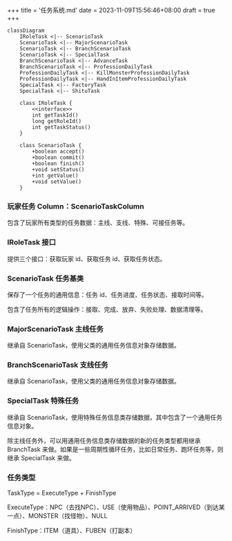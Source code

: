 +++
title = '任务系统.md'
date = 2023-11-09T15:56:46+08:00
draft = true
+++

```mermaid
classDiagram
    IRoleTask <|-- ScenarioTask
    ScenarioTask <|-- MajorScenarioTask
    ScenarioTask <|-- BranchScenarioTask
    ScenarioTask <|-- SpecialTask
    BranchScenarioTask <|-- AdvanceTask
    BranchScenarioTask <|-- ProfessionDailyTask
    ProfessionDailyTask <|-- KillMonsterProfessionDailyTask
    ProfessionDailyTask <|-- HandInItemProfessionDailyTask
    SpecialTask <|-- FactoryTask
    SpecialTask <|-- ShituTask
    
    class IRoleTask {
    	<<interface>>
    	int getTaskId()
		long getRoleId()
		int getTaskStatus()
    }
    
    class ScenarioTask {
    	+boolean accept()
    	+boolean commit()
    	+boolean finish()
    	+void setStatus()
    	+int getValue()
    	+void setValue()
    }
```



### 玩家任务 Column：ScenarioTaskColumn

包含了玩家所有类型的任务数据：主线、支线、特殊、可接任务等。

### IRoleTask 接口

提供三个接口：获取玩家 id、获取任务 id、获取任务状态。

### ScenarioTask 任务基类

保存了一个任务的通用信息：任务 id、任务进度、任务状态、接取时间等。

包含了任务所有的逻辑操作：接取、完成、放弃、失败处理、数据清理等。

### MajorScenarioTask 主线任务

继承自 ScenarioTask，使用父类的通用任务信息对象存储数据。

### BranchScenarioTask 支线任务

继承自 ScenarioTask，使用父类的通用任务信息对象存储数据。

### SpecialTask 特殊任务

继承自 ScenarioTask，使用特殊任务信息类存储数据，其中包含了一个通用任务信息对象。

除主线任务外，可以用通用任务信息类存储数据的新的任务类型都用继承 BranchTask 来做。如果是一些周期性循环任务，比如日常任务、跑环任务等，则继承 SpecialTask 来做。

### 任务类型

TaskType = ExecuteType + FinishType

ExecuteType：NPC（去找NPC）、USE（使用物品）、POINT_ARRIVED（到达某一点）、MONSTER（找怪物）、NULL

FinishType：ITEM（道具）、FUBEN（打副本）